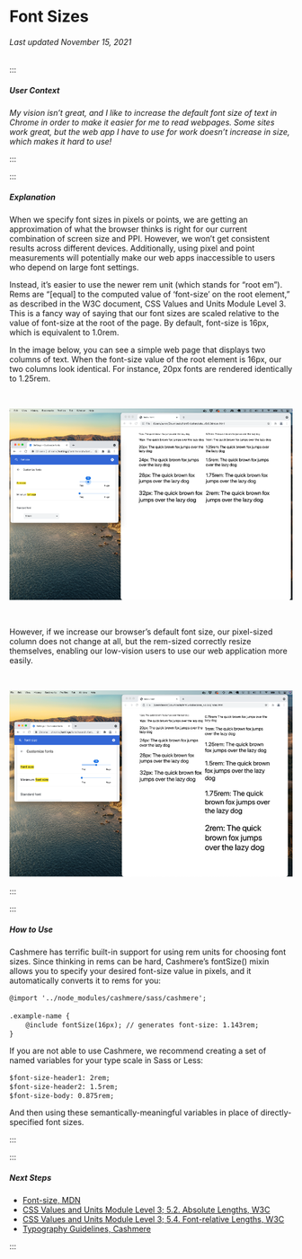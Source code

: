 # Font Sizes

###### Last updated November 15, 2021

:::

##### User Context

*My vision isn’t great, and I like to increase the default font size of text in Chrome in order to make it easier for me to read webpages. Some sites work great, but the web app I have to use for work doesn’t increase in size, which makes it hard to use!*

:::

:::

##### Explanation

When we specify font sizes in pixels or points, we are getting an approximation of what the browser thinks is right for our current combination of screen size and PPI. However, we won’t get consistent results across different devices. Additionally, using pixel and point measurements will potentially make our web apps inaccessible to users who depend on large font settings.

Instead, it’s easier to use the newer rem unit (which stands for “root em”). Rems are “[equal] to the computed value of ‘font-size’ on the root element,” as described in the W3C document, CSS Values and Units Module Level 3. This is a fancy way of saying that our font sizes are scaled relative to the value of font-size at the root of the page. By default, font-size is 16px, which is equivalent to 1.0rem.

In the image below, you can see a simple web page that displays two columns of text. When the font-size value of the root element is 16px, our two columns look identical. For instance, 20px fonts are rendered identically to 1.25rem.

<br>

![Font Sizes](./assets/guides/font-sizes.png "Font Sizes")

<br>

However, if we increase our browser’s default font size, our pixel-sized column does not change at all, but the rem-sized correctly resize themselves, enabling our low-vision users to use our web application more easily.

<br>

![Font Sizes Larger](./assets/guides/font-sizes-large.png "Font Sizes Larger")

:::

:::

##### How to Use

Cashmere has terrific built-in support for using rem units for choosing font sizes. Since thinking in rems can be hard, Cashmere’s fontSize() mixin allows you to specify your desired font-size value in pixels, and it automatically converts it to rems for you:

```
@import '../node_modules/cashmere/sass/cashmere';

.example-name {
    @include fontSize(16px); // generates font-size: 1.143rem;
}
```

If you are not able to use Cashmere, we recommend creating a set of named variables for your type scale in Sass or Less:

```
$font-size-header1: 2rem;
$font-size-header2: 1.5rem;
$font-size-body: 0.875rem;
```

And then using these semantically-meaningful variables in place of directly-specified font sizes.

:::

:::

##### Next Steps

- [Font-size, MDN](https://developer.mozilla.org/en-US/docs/Web/CSS/font-size)
- [CSS Values and Units Module Level 3; 5.2. Absolute Lengths, W3C](https://www.w3.org/TR/css3-values/#absolute-lengths)
- [CSS Values and Units Module Level 3; 5.4. Font-relative Lengths, W3C](https://www.w3.org/TR/css3-values/#font-relative-lengths)
- [Typography Guidelines, Cashmere](https://cashmere.healthcatalyst.net/foundations/typography)

:::

